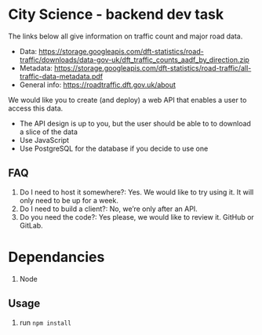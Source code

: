 # City Science - backend dev task

The links below all give information on traffic count and major road data.

* Data: <https://storage.googleapis.com/dft-statistics/road-traffic/downloads/data-gov-uk/dft_traffic_counts_aadf_by_direction.zip>
* Metadata: <https://storage.googleapis.com/dft-statistics/road-traffic/all-traffic-data-metadata.pdf>
* General info: <https://roadtraffic.dft.gov.uk/about>

We would like you to create (and deploy) a web API that enables a user to access this data.

* The API design is up to you, but the user should be able to to download a slice of the data
* Use JavaScript
* Use PostgreSQL for the database if you decide to use one

## FAQ

1. Do I need to host it somewhere?: Yes. We would like to try using it. It will only need to be up for a week.
2. Do I need to build a client?: No, we’re only after an API.
3. Do you need the code?: Yes please, we would like to review it. GitHub or GitLab.

# Dependancies

1. Node

## Usage

1. run `npm install`